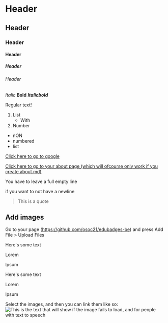 # Header

## Header
### Header
#### Header
##### Header
###### Header

*Italic*
**Bold**
***Italicbold***

Regular text!

1. List
    - With
2. Number

- nON
 - numbered
- list

[Click here to go to google](https://www.google.be)

[Click here to go to your about page (which will ofcourse only work if you create about.md)](about)


You have to leave
a full empty line

if you want to not have a newline


> This is
> a quote


## Add images

Go to your page (https://github.com/osoc21/edubadges-be) and press Add File > Upload Files

<style>
call-this-something-else {
    float: left;
}
</style>

<call-this-whatever>
Here's some text

Lorem

Ipsum
</call-this-whatever>

<call-this-something-else>
Here's some text

Lorem

Ipsum
</call-this-something-else>


Select the images, and then you can link them like so:
![This is the text that will show if the image fails to load, and for people with text to speech](imageName.png)
